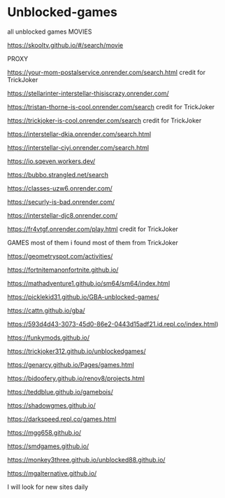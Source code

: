 # Unblocked-games
all unblocked games
MOVIES

https://skooltv.github.io/#/search/movie

PROXY

https://your-mom-postalservice.onrender.com/search.html credit for TrickJoker

https://stellarinter-interstellar-thisiscrazy.onrender.com/

https://tristan-thorne-is-cool.onrender.com/search credit for TrickJoker

https://trickjoker-is-cool.onrender.com/search credit for TrickJoker

https://interstellar-dkia.onrender.com/search.html

https://interstellar-ciyi.onrender.com/search.html

https://io.sqeven.workers.dev/

https://bubbo.strangled.net/search

https://classes-uzw6.onrender.com/

https://securly-is-bad.onrender.com/

https://interstellar-djc8.onrender.com/

https://fr4vtgf.onrender.com/play.html  credit for TrickJoker 

GAMES most of them i found most of them from TrickJoker 

https://geometryspot.com/activities/

https://fortnitemanonfortnite.github.io/

https://mathadventure1.github.io/sm64/sm64/index.html 

https://picklekid31.github.io/GBA-unblocked-games/ 

https://cattn.github.io/gba/

https://593d4d43-3073-45d0-86e2-0443d15adf21.id.repl.co/index.html)

https://funkymods.github.io/

https://trickjoker312.github.io/unblockedgames/

https://genarcy.github.io/Pages/games.html

https://bidoofery.github.io/renov8/projects.html

https://teddblue.github.io/gamebois/

https://shadowgmes.github.io/

https://darkspeed.repl.co/games.html

https://mgg658.github.io/

https://smdgames.github.io/

https://monkey3three.github.io/unblocked88.github.io/

https://mgalternative.github.io/





I will look for new sites daily
